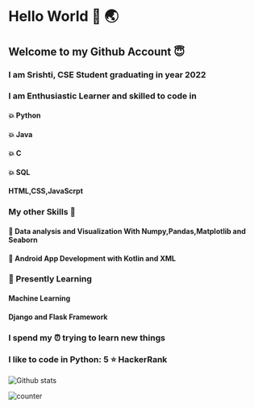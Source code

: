 # Hello World :wave: :earth_asia:
## Welcome to my Github Account :innocent:

### I am Srishti, CSE Student graduating in year 2022 
### I am Enthusiastic Learner and skilled to code in
#### :boom: Python
#### :boom: Java
#### :boom: C
#### :boom: SQL
#### HTML,CSS,JavaScrpt

### My other Skills :star2:
#### :dizzy: Data analysis and Visualization With Numpy,Pandas,Matplotlib and Seaborn
#### :dizzy: Android App Development with Kotlin and XML

### :hibiscus: Presently Learning 
#### Machine Learning
#### Django and Flask Framework

### I spend my :alarm_clock: trying to learn new things
### I like to code in Python: 5  :star: HackerRank

![Github stats](https://github-readme-stats.vercel.app/api?username=SriB10)

![counter](https://[YourEndpoint].m.pipedream.net)
